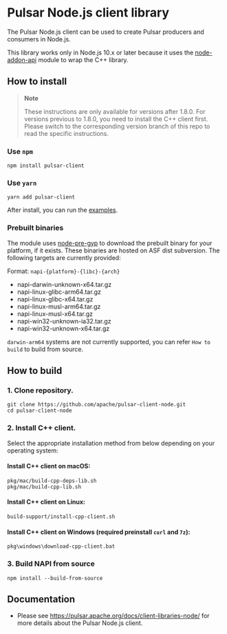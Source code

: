 <!--

    Licensed to the Apache Software Foundation (ASF) under one
    or more contributor license agreements.  See the NOTICE file
    distributed with this work for additional information
    regarding copyright ownership.  The ASF licenses this file
    to you under the Apache License, Version 2.0 (the
    "License"); you may not use this file except in compliance
    with the License.  You may obtain a copy of the License at

      http://www.apache.org/licenses/LICENSE-2.0

    Unless required by applicable law or agreed to in writing,
    software distributed under the License is distributed on an
    "AS IS" BASIS, WITHOUT WARRANTIES OR CONDITIONS OF ANY
    KIND, either express or implied.  See the License for the
    specific language governing permissions and limitations
    under the License.

-->

# Pulsar Node.js client library

The Pulsar Node.js client can be used to create Pulsar producers and consumers in Node.js.

This library works only in Node.js 10.x or later because it uses the
[node-addon-api](https://github.com/nodejs/node-addon-api) module to wrap the C++ library.

## How to install

> **Note**
>
> These instructions are only available for versions after 1.8.0. For versions previous to 1.8.0, you need to install the C++ client first. Please switch to the corresponding version branch of this repo to read the specific instructions.

### Use `npm`

```shell
npm install pulsar-client
```

### Use `yarn`

```shell
yarn add pulsar-client
```

After install, you can run the [examples](https://github.com/apache/pulsar-client-node/tree/master/examples).

### Prebuilt binaries

The module uses [node-pre-gyp](https://github.com/mapbox/node-pre-gyp) to download the prebuilt binary for your platform, if it exists.
These binaries are hosted on ASF dist subversion. The following targets are currently provided:

Format: `napi-{platform}-{libc}-{arch}`
- napi-darwin-unknown-x64.tar.gz
- napi-linux-glibc-arm64.tar.gz
- napi-linux-glibc-x64.tar.gz
- napi-linux-musl-arm64.tar.gz
- napi-linux-musl-x64.tar.gz
- napi-win32-unknown-ia32.tar.gz
- napi-win32-unknown-x64.tar.gz

`darwin-arm64` systems are not currently supported, you can refer `How to build` to build from source.


## How to build

### 1. Clone repository.
```shell
git clone https://github.com/apache/pulsar-client-node.git
cd pulsar-client-node
```

### 2. Install C++ client.

Select the appropriate installation method from below depending on your operating system:

#### Install C++ client on macOS:
```shell
pkg/mac/build-cpp-deps-lib.sh
pkg/mac/build-cpp-lib.sh
```

#### Install C++ client on Linux:
```shell
build-support/install-cpp-client.sh
```

#### Install C++ client on Windows (required preinstall `curl` and `7z`):
```shell
pkg\windows\download-cpp-client.bat
```

### 3. Build NAPI from source

```shell
npm install --build-from-source 
```


## Documentation
* Please see https://pulsar.apache.org/docs/client-libraries-node/ for more details about the Pulsar Node.js client.  
